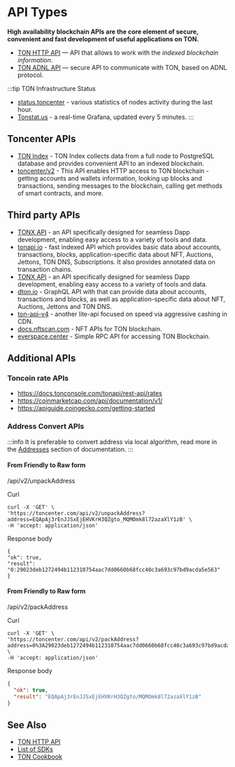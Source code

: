 # API Types

**High availability blockchain APIs are the core element of secure, convenient and fast development of useful applications on TON.**

- [TON HTTP API](/v3/guidelines/dapps/apis-sdks/ton-http-apis) — API that allows to work with the _indexed blockchain information_.
- [TON ADNL API](/v3/guidelines/dapps/apis-sdks/ton-adnl-apis) — secure API to communicate with TON, based on ADNL protocol.
  
:::tip TON Infrastructure Status
* [status.toncenter](https://status.toncenter.com/) - various statistics of nodes activity during the last hour.
* [Tonstat.us](https://tonstat.us/) - a real-time Grafana, updated every 5 minutes.
:::

## Toncenter APIs
- [TON Index](https://toncenter.com/api/v3/) - TON Index collects data from a full node to PostgreSQL database and provides convenient API to an indexed blockchain.
- [toncenter/v2](https://toncenter.com/) - This API enables HTTP access to TON blockchain - getting accounts and wallets information, looking up blocks and transactions, sending messages to the blockchain, calling get methods of smart contracts, and more.

## Third party APIs
- [TONX API](https://docs.tonxapi.com/) - an API specifically designed for seamless Dapp development, enabling easy access to a variety of tools and data.
- [tonapi.io](https://docs.tonconsole.com/tonapi) - fast indexed API which provides basic data about accounts, transactions, blocks, application-specific data about NFT, Auctions, Jettons, TON DNS, Subscriptions. It also provides annotated data on transaction chains.
- [TONX API](https://docs.tonxapi.com/) - an API specifically designed for seamless Dapp development, enabling easy access to a variety of tools and data.
- [dton.io](https://dton.io/graphql/) - GraphQL API with that can provide data about accounts, transactions and blocks, as well as application-specific data about NFT, Auctions, Jettons and TON DNS.
- [ton-api-v4](https://mainnet-v4.tonhubapi.com) - another lite-api focused on speed via aggressive cashing in CDN.
- [docs.nftscan.com](https://docs.nftscan.com/reference/ton/model/asset-model) - NFT APIs for TON blockchain.
- [everspace.center](https://everspace.center/toncoin) - Simple RPC API for accessing TON Blockchain.


## Additional APIs

### Toncoin rate APIs

* https://docs.tonconsole.com/tonapi/rest-api/rates
* https://coinmarketcap.com/api/documentation/v1/ 
* https://apiguide.coingecko.com/getting-started


### Address Convert APIs


:::info
It is preferable to convert address via local algorithm, read more in the [Addresses](/v3/documentation/smart-contracts/addresses) section of documentation.
:::


#### From Friendly to Raw form

/api/v2/unpackAddress

Curl
```curl
curl -X 'GET' \
'https://toncenter.com/api/v2/unpackAddress?address=EQApAj3rEnJJSxEjEHVKrH3QZgto_MQMOmk8l72azaXlY1zB' \
-H 'accept: application/json'
```

Response body
```curl
{
"ok": true,
"result": "0:29023deb1272494b112310754aac7dd0660b68fcc40c3a693c97bd9acda5e563"
}
```

#### From Friendly to Raw form

/api/v2/packAddress

Curl
```curl
curl -X 'GET' \
'https://toncenter.com/api/v2/packAddress?address=0%3A29023deb1272494b112310754aac7dd0660b68fcc40c3a693c97bd9acda5e563' \
-H 'accept: application/json'
```

Response body
```json
{
  "ok": true,
  "result": "EQApAj3rEnJJSxEjEHVKrH3QZgto/MQMOmk8l72azaXlY1zB"
}
```



## See Also
* [TON HTTP API](/v3/guidelines/dapps/apis-sdks/ton-http-apis)
* [List of SDKs](/v3/guidelines/dapps/apis-sdks/sdk)
* [TON Cookbook](/v3/guidelines/dapps/cookbook)
